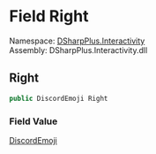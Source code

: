# Field Right

Namespace: [DSharpPlus.Interactivity](DSharpPlus.Interactivity.md)  
Assembly: DSharpPlus.Interactivity.dll

## <a id="DSharpPlus_Interactivity_PaginationEmojis_Right"></a>Right

```csharp
public DiscordEmoji Right
```

### Field Value

[DiscordEmoji](DSharpPlus.Entities.DiscordEmoji.md)

